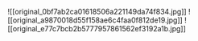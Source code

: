 ![[original_0bf7ab2ca01618506a221149da74f834.jpg]]
![[original_a9870018d55f158ae6c4faa0f812de19.jpg]]
![[original_e77c7bcb2b5777957861562ef3192a1b.jpg]]